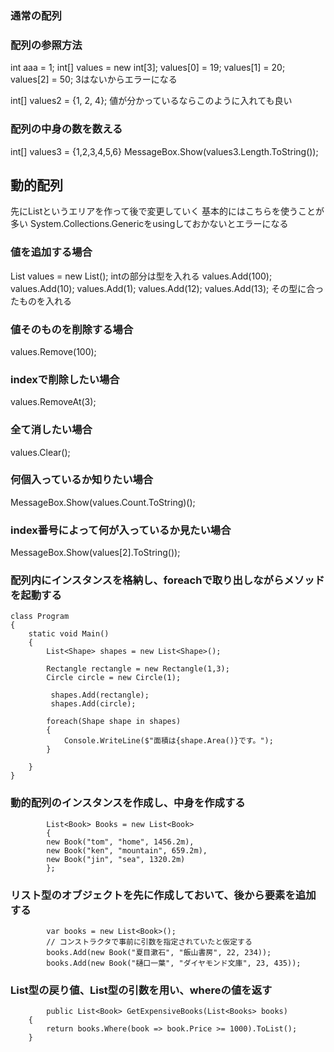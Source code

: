 ### 通常の配列
### 配列の参照方法
int aaa = 1;
int[] values = new int[3];
values[0] = 19;
values[1] = 20;
values[2] = 50;
3はないからエラーになる

int[] values2 = {1, 2, 4};
値が分かっているならこのように入れても良い

### 配列の中身の数を数える
int[] values3 = {1,2,3,4,5,6}
MessageBox.Show(values3.Length.ToString());

## 動的配列
先にListというエリアを作って後で変更していく
基本的にはこちらを使うことが多い
System.Collections.Genericをusingしておかないとエラーになる
### 値を追加する場合
List<int> values = new List<int>();
intの部分は型を入れる
values.Add(100);
values.Add(10);
values.Add(1);
values.Add(12);
values.Add(13);
その型に合ったものを入れる

### 値そのものを削除する場合
values.Remove(100);
### indexで削除したい場合
values.RemoveAt(3);
### 全て消したい場合
values.Clear();
### 何個入っているか知りたい場合
MessageBox.Show(values.Count.ToString)();
### index番号によって何が入っているか見たい場合
MessageBox.Show(values[2].ToString());

### 配列内にインスタンスを格納し、foreachで取り出しながらメソッドを起動する

    class Program
    {
        static void Main()
        {
            List<Shape> shapes = new List<Shape>();

            Rectangle rectangle = new Rectangle(1,3);
            Circle circle = new Circle(1);

             shapes.Add(rectangle);
             shapes.Add(circle);

            foreach(Shape shape in shapes)
            {
                Console.WriteLine($"面積は{shape.Area()}です。");
            }

        }
    }

### 動的配列のインスタンスを作成し、中身を作成する
            List<Book> Books = new List<Book>
            {
            new Book("tom", "home", 1456.2m),
            new Book("ken", "mountain", 659.2m),
            new Book("jin", "sea", 1320.2m)
            };

### リスト型のオブジェクトを先に作成しておいて、後から要素を追加する
            var books = new List<Book>();
            // コンストラクタで事前に引数を指定されていたと仮定する
            books.Add(new Book("夏目漱石", "飯山書房", 22, 234));
            books.Add(new Book("樋口一葉", "ダイヤモンド文庫", 23, 435));

### List型の戻り値、List型の引数を用い、whereの値を返す
            public List<Book> GetExpensiveBooks(List<Books> books)    
        {
            return books.Where(book => book.Price >= 1000).ToList();
        }